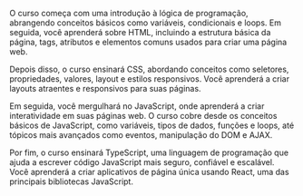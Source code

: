 O curso começa com uma introdução à lógica de programação, abrangendo conceitos básicos como variáveis, condicionais e loops. Em seguida, você aprenderá sobre HTML, incluindo a estrutura básica da página, tags, atributos e elementos comuns usados para criar uma página web.

Depois disso, o curso ensinará CSS, abordando conceitos como seletores, propriedades, valores, layout e estilos responsivos. Você aprenderá a criar layouts atraentes e responsivos para suas páginas.

Em seguida, você mergulhará no JavaScript, onde aprenderá a criar interatividade em suas páginas web. O curso cobre desde os conceitos básicos de JavaScript, como variáveis, tipos de dados, funções e loops, até tópicos mais avançados como eventos, manipulação do DOM e AJAX.

Por fim, o curso ensinará TypeScript, uma linguagem de programação que ajuda a escrever código JavaScript mais seguro, confiável e escalável. Você aprenderá a criar aplicativos de página única usando React, uma das principais bibliotecas JavaScript.
